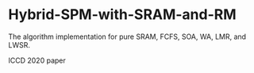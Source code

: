 # Hybrid-SPM-with-SRAM-and-RM

The algorithm implementation for pure SRAM, FCFS, SOA, WA, LMR, and LWSR.

ICCD 2020 paper <Optimizing Data Placement for Hybrid SPM with SRAM and RM >
